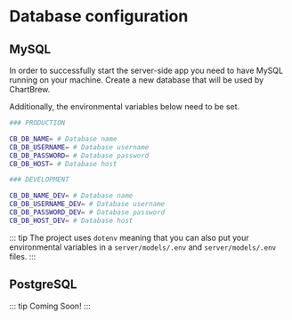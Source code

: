 # Database configuration

## MySQL

In order to successfully start the server-side app you need to have MySQL running on your machine. Create a new database that will be used by ChartBrew.

Additionally, the environmental variables below need to be set.

```sh
### PRODUCTION

CB_DB_NAME= # Database name
CB_DB_USERNAME= # Database username
CB_DB_PASSWORD= # Database password
CB_DB_HOST= # Database host

### DEVELOPMENT

CB_DB_NAME_DEV= # Database name
CB_DB_USERNAME_DEV= # Database username
CB_DB_PASSWORD_DEV= # Database password
CB_DB_HOST_DEV= # Database host
```

::: tip
The project uses `dotenv` meaning that you can also put your environmental variables in a `server/models/.env` and `server/models/.env` files.
:::

## PostgreSQL

::: tip
Coming Soon!
:::
